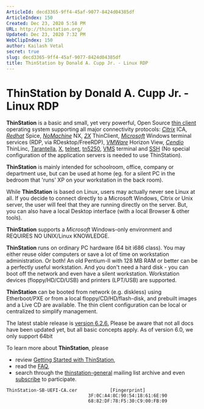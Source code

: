 ```yaml
---
ArticleId: decd3365-9ff4-45af-9077-8424d04385df
ArticleIndex: 150
Created: Dec 23, 2020 5:58 PM
URL: http://thinstation.org/
Updated: Dec 23, 2020 7:32 PM
WebClipIndex: 150
author: Kailash Vetal
secret: true
slug: decd3365-9ff4-45af-9077-8424d04385df
title: ThinStation by Donald A. Cupp Jr. - Linux RDP
---
```

#  ThinStation by Donald A. Cupp Jr. - Linux RDP
**ThinStation** is a basic and small, yet very powerful, Open Source [thin client](http://en.wikipedia.org/wiki/Thin_client) operating system supporting all major connectivity protocols: *[Citrix](http://citrix.com/)* ICA, *[Redhat](http://www.spice-space.org/)* Spice, *[NoMachine](http://nomachine.com/)* NX, *[2X](http://2x.com/)* ThinClient, *[Microsoft](http://microsoft.com/)* Windows terminal services (RDP, via RDesktop/FreeRDP), *[VMWare](http://www.vmware.com/products/horizon-view)* Horizon View, *[Cendio](http://cendio.com/)* ThinLinc, [Tarantella](http://en.wikipedia.org/wiki/Tarantella,_Inc), [X](http://xorg.freedesktop.org/wiki/), [telnet](http://en.wikipedia.org/wiki/Telnet), [tn5250](http://en.wikipedia.org/wiki/Tn5250), [VMS](http://en.wikipedia.org/wiki/OpenVMS) terminal and [SSH](http://en.wikipedia.org/wiki/Secure_Shell) (No special configuration of the application servers is needed to use ThinStation).

**ThinStation** is mainly intended for schoolroom, office, company or department use, but can be used at home (eg. for a silent PC in the bedroom that 'runs' XP on your workstation in the back room).

While **ThinStation** is based on Linux, users may actually never see Linux at all. If you decide to connect directly to a Microsoft Windows, Citrix or Unix server, the user will feel that they are running directly on the server. But, you can also have a local Desktop interface (with a local Browser & other tools).

**ThinStation** supports a *Microsoft* Windows-only environment and REQUIRES NO UNIX/Linux KNOWLEDGE.

**ThinStation** runs on ordinary PC hardware (64 bit i686 class). You may either reuse older computers or save a lot of time on workstation administration. Or both! An old Pentium-II with 128 MB RAM or better can be a perfectly useful workstation. And you don't need a hard disk - you can boot off the network and even have a silent workstation. Workstation devices (floppy/HD/CD/USB) and printers (LPT/USB) are supported.

**ThinStation** can be booted from network (e.g. diskless) using Etherboot/PXE or from a local floppy/CD/HD/flash-disk, and prebuilt images and a Live CD are available. The thin client configuration can be local or centralized to simplify management.

The latest stable release is [version 6.2.6.](http://sourceforge.net/projects/thinstation/files/thinstation/thinstation-6/) Please be aware that not all docs have been updated yet, but all basic concepts apply. As of version 6.0, we only support 64bit

To learn more about **ThinStation**, please

- review [Getting Started with ThinStation](https://github.com/ThinStation/thinstation/wiki/Getting-Started-with-ThinStation),
- read the [FAQ](https://github.com/ThinStation/thinstation/wiki/FAQ),
- search through the [thinstation-general](http://sourceforge.net/mailarchive/forum.php?forum_name=thinstation-general) mailing list archive and even [subscribe](http://lists.sourceforge.net/lists/listinfo/thinstation-general) to participate.

```
ThinStation-SB-UEFI-CA.cer            [Fingerprint]
                              3F:0C:A4:8C:90:54:18:61:6E:90
                              68:82:DF:78:F5:30:C9:00:FB:09

```

